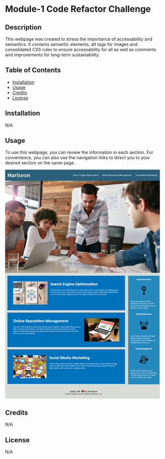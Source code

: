 # Module-1 Code Refactor Challenge

## Description

This webpage was created to stress the importance of accessability and semantics. It contains semantic elements, alt tags for images and consolidated CSS rules to ensure accessability for all as well as comments and improvements for long-term sustainability.

## Table of Contents 

- [Installation](#installation)
- [Usage](#usage)
- [Credits](#credits)
- [License](#license)

## Installation

N/A

## Usage

To use this webpage, you can review the information in each section. For convenience, you can also use the navigation links to direct you to your desired section on the same page. 

![alt-text](Develop/assets/images/screenshot.png)

## Credits

N/A

## License

N/A